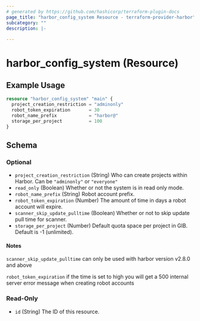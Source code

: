 ```yaml
---
# generated by https://github.com/hashicorp/terraform-plugin-docs
page_title: "harbor_config_system Resource - terraform-provider-harbor"
subcategory: ""
description: |-
  
---
```


# harbor_config_system (Resource)

<!-- schema generated by tfplugindocs -->

## Example Usage

```terraform
resource "harbor_config_system" "main" {
  project_creation_restriction = "adminonly"
  robot_token_expiration       = 30
  robot_name_prefix            = "harbor@"
  storage_per_project          = 100
}
```

## Schema

### Optional

- `project_creation_restriction` (String) Who can create projects within Harbor. Can be `"adminonly"` or `"everyone"`
- `read_only` (Boolean) Whether or not the system is in read only mode.
- `robot_name_prefix` (String) Robot account prefix.
- `robot_token_expiration` (Number) The amount of time in days a robot account will expire.
- `scanner_skip_update_pulltime` (Boolean) Whether or not to skip update pull time for scanner.
- `storage_per_project` (Number) Default quota space per project in GIB. Default is -1 (unlimited).

#### Notes
`scanner_skip_update_pulltime` can only be used with harbor version v2.8.0 and above

`robot_token_expiration` if the time is set to high you will get a 500 internal server error message when creating robot accounts

### Read-Only

- `id` (String) The ID of this resource.
